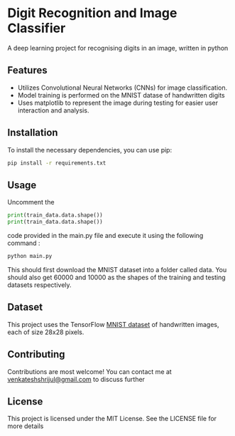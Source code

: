 # Digit Recognition and Image Classifier

A deep learning project for recognising digits in an image, written in python

## Features

- Utilizes Convolutional Neural Networks (CNNs) for image classification.
- Model training is performed on the MNIST datase of handwritten digits
- Uses matplotlib to represent the image during testing for easier user interaction and analysis.

## Installation

To install the necessary dependencies, you can use pip:

```bash
pip install -r requirements.txt

```

## Usage

Uncomment the

```python
print(train_data.data.shape())
print(train_data.data.shape())
```

code provided in the main.py file and execute it using the following command :

```bash
python main.py

```

This should first download the MNIST dataset into a folder called data. You should also get 60000 and 10000 as the shapes of the training and testing datasets respectively.

## Dataset

This project uses the TensorFlow [MNIST dataset](https://www.tensorflow.org/datasets/catalog/mnist) of handwritten images, each of size 28x28 pixels.

## Contributing

Contributions are most welcome! You can contact me at [venkateshshrijul@gmail.com](mailto:venkateshshrijul@gmail.com) to discuss further

## License

This project is licensed under the MIT License. See the LICENSE file for more details
